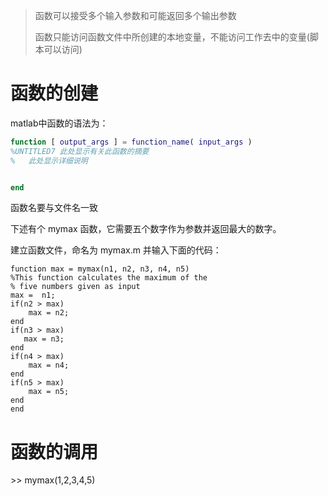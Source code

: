 > 函数可以接受多个输入参数和可能返回多个输出参数
>
> 函数只能访问函数文件中所创建的本地变量，不能访问工作去中的变量(脚本可以访问)

# 函数的创建

matlab中函数的语法为：

```matlab
function [ output_args ] = function_name( input_args )
%UNTITLED7 此处显示有关此函数的摘要
%   此处显示详细说明


end
```



函数名要与文件名一致

下述有个 mymax 函数，它需要五个数字作为参数并返回最大的数字。

建立函数文件，命名为 mymax.m 并输入下面的代码：

``` matla
function max = mymax(n1, n2, n3, n4, n5)
%This function calculates the maximum of the
% five numbers given as input
max =  n1;
if(n2 > max)
    max = n2;
end
if(n3 > max)
   max = n3;
end
if(n4 > max)
    max = n4;
end
if(n5 > max)
    max = n5;
end
end
```



# 函数的调用

\>> mymax(1,2,3,4,5)




